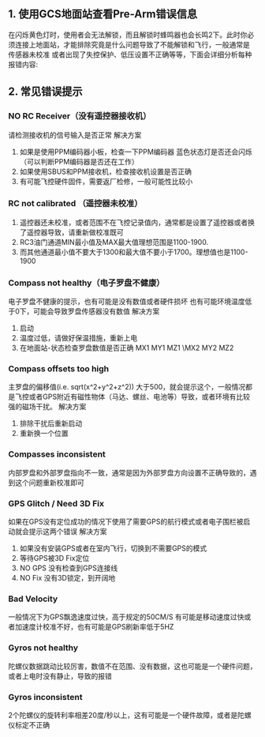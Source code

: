 ## 1. 使用GCS地面站查看Pre-Arm错误信息
在闪烁黄色灯时，使用者会无法解锁，而且解锁时蜂鸣器也会长鸣2下。此时你必须连接上地面站，才能排除究竟是什么问题导致了不能解锁和飞行，一般通常是 传感器未校准 或者出现了失控保护、低压设置不正确等等，下面会详细分析每种报错内容:
## 2. 常见错误提示
### NO RC Receiver（没有遥控器接收机）
请检测接收机的信号输入是否正常
解决方案  
1. 如果是使用PPM编码器小板，检查一下PPM编码器 蓝色状态灯是否还会闪烁（可以判断PPM编码器是否还在工作）
2. 如果使用SBUS和PPM接收机，检查接收机设置是否正确
3. 有可能飞控硬件固件，需要返厂检修，一般可能性比较小
### RC not calibrated （遥控器未校准）
1. 遥控器还未校准，或者范围不在飞控记录值内，通常都是设置了遥控器或者换了遥控器导致，请重新做校准既可
2. RC3油门通道MIN最小值及MAX最大值理想范围是1100-1900.
3. 而其他通道最小值不要大于1300和最大值不要小于1700。理想值也是1100-1900
### Compass not healthy（电子罗盘不健康）
电子罗盘不健康的提示，也有可能是没有数值或者硬件损坏
也有可能环境温度低于0下，可能会导致罗盘传感器没有数值
解决方案  
1. 启动
2. 温度过低，请做好保温措施，重新上电
3. 在地面站-状态检查罗盘数值是否正确 MX1 MY1 MZ1 \MX2 MY2 MZ2
### Compass offsets too high
主罗盘的偏移值(i.e. sqrt(x^2+y^2+z^2)) 大于500，就会提示这个，一般情况都是飞控或者GPS附近有磁性物体（马达、螺丝、电池等）导致，或者环境有比较强的磁场干扰。
解决方案  
1. 排除干扰后重新启动
2. 重新换一个位置
### Compasses inconsistent
内部罗盘和外部罗盘指向不一致，通常是因为外部罗盘方向设置不正确导致的，遇到这个问题重新校准即可
### GPS Glitch / Need 3D Fix
如果在GPS没有定位成功的情况下使用了需要GPS的航行模式或者电子围栏被启动就会提示这两个错误
解决方案  
1. 如果没有安装GPS或者在室内飞行，切换到不需要GPS的模式
2. 等待GPS被3D Fix定位
3. NO GPS 没有检查到GPS连接线
4. NO Fix 没有3D锁定，到开阔地
### Bad Velocity
一般情况下为GPS飘逸速度过快，高于规定的50CM/S
有可能是移动速度过快或者加速度计校准不好，也有可能是GPS刷新率低于5HZ
### Gyros not healthy
陀螺仪数据跳动比较厉害，数值不在范围、没有数据，这也可能是一个硬件问题，或者上电时没有静止，导致的报错
### Gyros inconsistent
2个陀螺仪的旋转利率相差20度/秒以上，这有可能是一个硬件故障，或者是陀螺仪标定不正确
